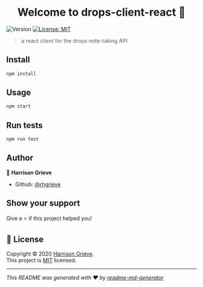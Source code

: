 <h1 align="center">Welcome to drops-client-react 👋</h1>
<p>
  <img alt="Version" src="https://img.shields.io/badge/version-0.1.0-blue.svg?cacheSeconds=2592000" />
  <a href="https://opensource.org/licenses/MIT" target="_blank">
    <img alt="License: MIT" src="https://img.shields.io/badge/License-MIT-yellow.svg" />
  </a>
</p>

> a react client for the drops note-taking API

## Install

```sh
npm install
```

## Usage

```sh
npm start
```

## Run tests

```sh
npm run test
```

## Author

👤 **Harrison Grieve**

* Github: [@rhgrieve](https://github.com/rhgrieve)

## Show your support

Give a ⭐️ if this project helped you!

## 📝 License

Copyright © 2020 [Harrison Grieve](https://github.com/rhgrieve).<br />
This project is [MIT](https://opensource.org/licenses/MIT) licensed.

***
_This README was generated with ❤️ by [readme-md-generator](https://github.com/kefranabg/readme-md-generator)_